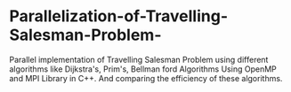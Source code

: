 # Parallelization-of-Travelling-Salesman-Problem-
Parallel implementation of Travelling Salesman Problem using different algorithms like Dijkstra's, Prim's, Bellman ford Algorithms 
Using OpenMP and MPI Library in C++.
And comparing the efficiency of these algorithms.
